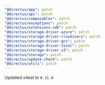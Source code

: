 ```yaml
---
"@directus/app": patch
"@directus/api": patch
"@directus/composables": patch
"@directus/exceptions": patch
"@directus/extensions-sdk": patch
"@directus/storage-driver-azure": patch
"@directus/storage-driver-cloudinary": patch
"@directus/storage-driver-gcs": patch
"@directus/storage-driver-local": patch
"@directus/storage-driver-s3": patch
"@directus/storage": patch
"@directus/update-check": patch
"@directus/utils": patch
---
```


Updated vitest to `0.31.0`
